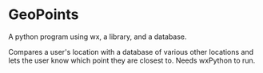 # GeoPoints
A python program using wx, a library, and a database.

Compares a user's location with a database of various other locations and lets the user know which point they are closest to. 
Needs wxPython to run.
